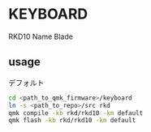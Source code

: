 # KEYBOARD

RKD10 Name Blade

## usage

デフォルト

```sh
cd <path_to_qmk_firmware>/keyboard
ln -s <path_to_repo>/src rkd
qmk compile -kb rkd/rkd10 -km default
qmk flash -kb rkd/rkd10 -km default
```
